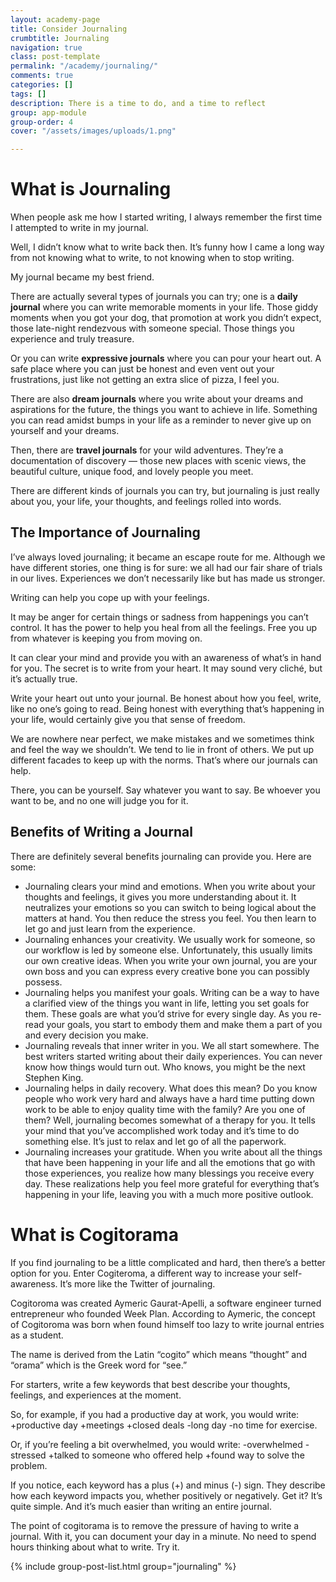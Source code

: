 ```yaml
---
layout: academy-page
title: Consider Journaling
crumbtitle: Journaling
navigation: true
class: post-template
permalink: "/academy/journaling/"
comments: true
categories: []
tags: []
description: There is a time to do, and a time to reflect
group: app-module
group-order: 4
cover: "/assets/images/uploads/1.png"

---
```

# What is Journaling

When people ask me how I started writing, I always remember the first time I attempted to write in my journal. 

Well, I didn’t know what to write back then. It’s funny how I came a long way from not knowing what to write, to not knowing when to stop writing.

My journal became my best friend. 

There are actually several types of journals you can try; one is a **daily journal** where you can write memorable moments in your life. Those giddy moments when you got your dog, that promotion at work you didn’t expect, those late-night rendezvous with someone special. Those things you experience and truly treasure.

Or you can write **expressive journals** where you can pour your heart out. A safe place where you can just be honest and even vent out your frustrations, just like not getting an extra slice of pizza, I feel you.

There are also **dream journals** where you write about your dreams and aspirations for the future, the things you want to achieve in life. Something you can read amidst bumps in your life as a reminder to never give up on yourself and your dreams.

Then, there are **travel journals** for your wild adventures. They’re a documentation of discovery — those new places with scenic views, the beautiful culture, unique food, and lovely people you meet.

There are different kinds of journals you can try, but journaling is just really about you, your life, your thoughts, and feelings rolled into words.

## The Importance of Journaling

I’ve always loved journaling; it became an escape route for me. Although we have different stories, one thing is for sure: we all had our fair share of trials in our lives. Experiences we don’t necessarily like but has made us stronger.

Writing can help you cope up with your feelings. 

It may be anger for certain things or sadness from happenings you can’t control. It has the power to help you heal from all the feelings. Free you up from whatever is keeping you from moving on. 

It can clear your mind and provide you with an awareness of what’s in hand for you. The secret is to write from your heart. It may sound very cliché, but it’s actually true.

Write your heart out unto your journal. Be honest about how you feel, write, like no one’s going to read. Being honest with everything that’s happening in your life, would certainly give you that sense of freedom.

We are nowhere near perfect, we make mistakes and we sometimes think and feel the way we shouldn’t. We tend to lie in front of others. We put up different facades to keep up with the norms. That’s where our journals can help. 

There, you can be yourself. Say whatever you want to say. Be whoever you want to be, and no one will judge you for it.

## Benefits of Writing a Journal

There are definitely several benefits journaling can provide you. Here are some:

* Journaling clears your mind and emotions. When you write about your thoughts and feelings, it gives you more understanding about it. It neutralizes your emotions so you can switch to being logical about the matters at hand. You then reduce the stress you feel. You then learn to let go and just learn from the experience.
* Journaling enhances your creativity. We usually work for someone, so our workflow is led by someone else. Unfortunately, this usually limits our own creative ideas. When you write your own journal, you are your own boss and you can express every creative bone you can possibly possess.
* Journaling helps you manifest your goals. Writing can be a way to have a clarified view of the things you want in life, letting you set goals for them. These goals are what you’d strive for every single day. As you re-read your goals, you start to embody them and make them a part of you and every decision you make.
* Journaling reveals that inner writer in you. We all start somewhere. The best writers started writing about their daily experiences. You can never know how things would turn out. Who knows, you might be the next Stephen King.
* Journaling helps in daily recovery. What does this mean? Do you know people who work very hard and always have a hard time putting down work to be able to enjoy quality time with the family? Are you one of them? Well, journaling becomes somewhat of a therapy for you. It tells your mind that you’ve accomplished work today and it’s time to do something else. It’s just to relax and let go of all the paperwork.
* Journaling increases your gratitude. When you write about all the things that have been happening in your life and all the emotions that go with those experiences, you realize how many blessings you receive every day. These realizations help you feel more grateful for everything that’s happening in your life, leaving you with a much more positive outlook.

# What is Cogitorama

If you find journaling to be a little complicated and hard, then there’s a better option for you. Enter Cogiteroma, a different way to increase your self-awareness. It’s more like the Twitter of journaling.

Cogitoroma was created Aymeric Gaurat-Apelli, a software engineer turned entrepreneur who founded Week Plan. According to Aymeric, the concept of Cogitoroma was born when found himself too lazy to write journal entries as a student.

The name is derived from the Latin “cogito” which means “thought” and “orama” which is the Greek word for “see.”

For starters, write a few keywords that best describe your thoughts, feelings, and experiences at the moment.

So, for example, if you had a productive day at work, you would write: +productive day +meetings +closed deals -long day -no time for exercise.

Or, if you’re feeling a bit overwhelmed, you would write: -overwhelmed -stressed +talked to someone who offered help +found way to solve the problem.

If you notice, each keyword has a plus (+) and minus (-) sign. They describe how each keyword impacts you, whether positively or negatively. Get it? It’s quite simple. And it’s much easier than writing an entire journal.

The point of cogitorama is to remove the pressure of having to write a journal. With it, you can document your day in a minute. No need to spend hours thinking about what to write. Try it.

<div class='post-feed'>
{% include group-post-list.html group="journaling" %}
</div>